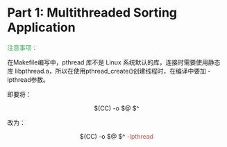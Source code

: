 # Part 1: Multithreaded Sorting Application

<font color = #34a853>注意事项：</font>

  在Makefile编写中，pthread 库不是 Linux 系统默认的库，连接时需要使用静态库 libpthread.a，所以在使用pthread_create()创建线程时，在编译中要加 -lpthread参数。

即要将：
  <center> $(CC) -o $@ $^</center>
  
改为：

  <center> $(CC) -o $@ $^ <font color = #ea4335> -lpthread </font> </center>
